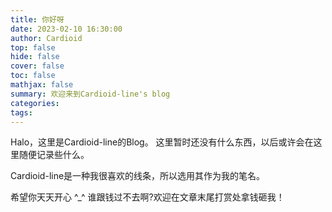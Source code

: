 ```yaml
---
title: 你好呀
date: 2023-02-10 16:30:00
author: Cardioid
top: false
hide: false
cover: false
toc: false
mathjax: false
summary: 欢迎来到Cardioid-line's blog
categories: 
tags:
---
```


Halo，这里是Cardioid-line的Blog。
这里暂时还没有什么东西，以后或许会在这里随便记录些什么。


Cardioid-line是一种我很喜欢的线条，所以选用其作为我的笔名。


希望你天天开心 ^_^
谁跟钱过不去啊?欢迎在文章末尾打赏处拿钱砸我！